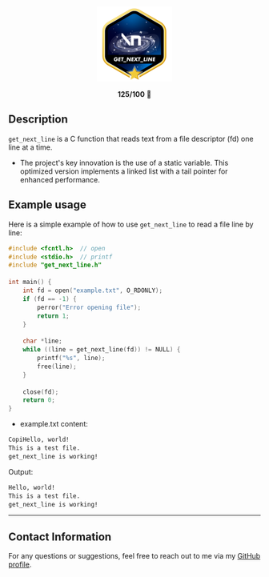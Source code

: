 <p align="center">
  <img src="https://github.com/Ailton-Bezerra/Ailton-Bezerra/blob/main/badges/get_next_linem.png" alt="gnl 42 project badge"/>
<p align="center">
<p align="center">
  <strong>125/100</strong> 🌟
</p>

## Description
`get_next_line` is a C function that reads text from a file descriptor (fd) one line at a time.
- The project's key innovation is the use of a static variable. This optimized version implements a linked list with a tail pointer for enhanced performance.

## Example usage

Here is a simple example of how to use `get_next_line` to read a file line by line:

```c
#include <fcntl.h>  // open
#include <stdio.h>  // printf
#include "get_next_line.h"

int main() {
    int fd = open("example.txt", O_RDONLY);
    if (fd == -1) {
        perror("Error opening file");
        return 1;
    }

    char *line;
    while ((line = get_next_line(fd)) != NULL) {
        printf("%s", line);
        free(line);
    }

    close(fd);
    return 0;
}
```

- example.txt content:
```txt
CopiHello, world!
This is a test file.
get_next_line is working!
```

Output:
```bash
Hello, world!
This is a test file.
get_next_line is working!
```
---
## Contact Information
For any questions or suggestions, feel free to reach out to me via my [GitHub profile](https://github.com/Ailton-Bezerra).
